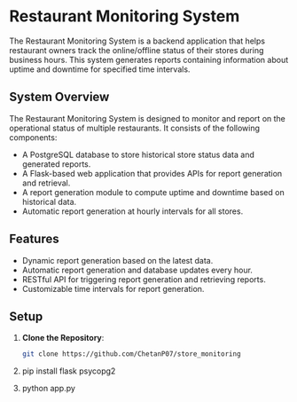 # Restaurant Monitoring System

The Restaurant Monitoring System is a backend application that helps restaurant owners track the online/offline status of their stores during business hours. This system generates reports containing information about uptime and downtime for specified time intervals.

## System Overview

The Restaurant Monitoring System is designed to monitor and report on the operational status of multiple restaurants. It consists of the following components:

- A PostgreSQL database to store historical store status data and generated reports.
- A Flask-based web application that provides APIs for report generation and retrieval.
- A report generation module to compute uptime and downtime based on historical data.
- Automatic report generation at hourly intervals for all stores.

## Features

- Dynamic report generation based on the latest data.
- Automatic report generation and database updates every hour.
- RESTful API for triggering report generation and retrieving reports.
- Customizable time intervals for report generation.

## Setup

1. **Clone the Repository**:

   ```sh
   git clone https://github.com/ChetanP07/store_monitoring
2. pip install flask psycopg2

3. python app.py
